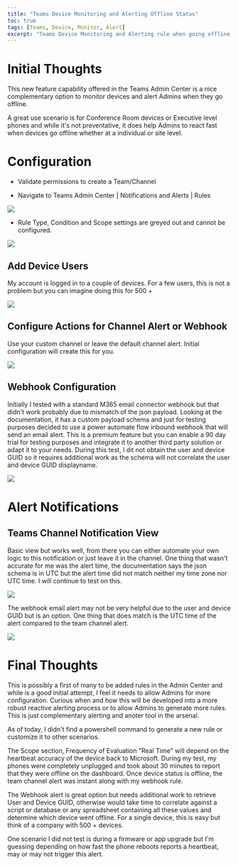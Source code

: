 ```yaml
---
title: "Teams Device Monitoring and Alerting Offline Status"
toc: true
tags: [Teams, Device, Monitor, Alert]
excerpt: "Teams Device Monitoring and Alerting rule when going offline and alerting a channel or webhook"
---
```


# Initial Thoughts

This new feature capability offered in the Teams Admin Center is a nice complementary option to monitor devices and alert Admins when they go offline.

A great use scenario is for Conference Room devices or Executive level phones and while it's not preventative, it does help Admins to react fast when devices go offline whether at a individual or site level.

# Configuration

- Validate permissions to create a Team/Channel

- Navigate to Teams Admin Center | Notifications and Alerts | Rules

![](../assets/images/TeamsAdminCenterNotificationandAlerts.png)



- Rule Type, Condition and Scope settings are greyed out and cannot be configured.



![](../assets/images/DeviceStateRule.png)

## Add Device Users

My account is logged in to a couple of devices. For a few users, this is not a problem but you can imagine doing this for 500 +

![](../assets/images/DeviceStateRuleAddUsers.png)

## Configure Actions for Channel Alert or Webhook

Use your custom channel or leave the default channel alert. Initial configuration will create this for you.

![](../assets/images/DeviceStateRuleActions.png)

## Webhook Configuration

Initially I tested with a standard M365 email connector webhook but that didn't work probably due to mismatch of the json payload. Looking at the documentation, it has a custom payload schema and just for testing purposes decided to use a power automate flow inbound webhook that will send an email alert.
This is a premium feature but you can enable a 90 day trial for testing purposes and integrate it to another third party solution or adapt it to your needs.
During this test, I dit not obtain the user and device GUID so it requires additional work as the schema will not correlate the user and device GUID displayname.

![](../assets/images/DeviceOfflineAlertWebhookFlow.png)

# Alert Notifications

## Teams Channel Notification View

Basic view but works well, from there you can either automate your own logic to this notification or just leave it in the channel. One thing that wasn't accurate for me was the alert time, the documentation says the json schema is in UTC but the alert time did not match neither my time zone nor UTC time. I will continue to test on this.

![](../assets/images/AlertinTeamsChannel.png)

The webhook email alert may not be very helpful due to the user and device GUID but is an option. One thing that does match is the UTC time of the alert compared to the team channel alert.

![](../assets/images/DeviceOfflineWebhookEmailAlert.png)



# Final Thoughts

This is possibly a first of many to be added rules in the Admin Center and while is a good initial attempt, I feel it needs to allow Admins for more configuration. Curious when and how this will be developed into a more robust reactive alerting process or to allow Admins to generate more rules. This is just complementary alerting and anoter tool in the arsenal.

As of today, I didn't find a powershell command to generate a new rule or customize it to other scenarios.

The Scope section, Frequency of Evaluation "Real Time" will depend on the heartbeat accuracy of the device back to Microsoft. During my test, my phones were completely unplugged and took about 30 minutes to report that they were offline on the dashboard. Once device status is offline, the team channel alert was instant along with my webhook rule.

The Webhook alert is great option but needs additional work to retrieve User and Device GUID, otherwise would take time to correlate against a script or database or any spreadsheet containing all these values and determine which device went offline. For a single device, this is easy but think of a company with 500 + devices.

One scenario I did not test is during a firmware or app upgrade but I'm guessing depending on how fast the phone reboots reports a heartbeat, may or may not trigger this alert.
